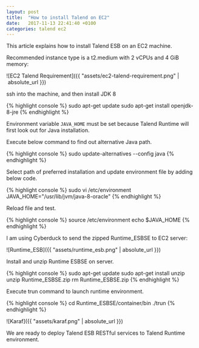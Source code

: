 ```yaml
---
layout: post
title:  "How to install Talend on EC2"
date:   2017-11-13 22:41:40 +0100
categories: talend ec2
---
```

This article explains how to install Talend ESB on an EC2 machine.

Recommended instance type is a t2.medium with 2 vCPUs and 4 GiB memory:

![EC2 Talend Requirement]({{ "assets/ec2-talend-requirement.png" | absolute_url }})

ssh into the machine, and then install JDK 8

{% highlight console %}
sudo apt-get update
sudo apt-get install openjdk-8-jre
{% endhighlight %}

Environment variable `JAVA_HOME` must be set because Talend Runtime will first look out for Java installation.

Execute below command to find out alternative Java path.

{% highlight console %}
sudo update-alternatives --config java
{% endhighlight %}

Select path of preferred installation and update environment file by adding below code.

{% highlight console %}
sudo vi /etc/environment
JAVA_HOME="/usr/lib/jvm/java-8-oracle"
{% endhighlight %}

Reload file and test.

{% highlight console %}
source /etc/environment
echo $JAVA_HOME
{% endhighlight %}

I am using Cyberduck to send the zipped Runtime_ESBSE to EC2 server:

![Runtime_ESB]({{ "assets/runtime_esb.png" | absolute_url }})

Install and unzip Runtime ESBSE on server.

{% highlight console %}
sudo apt-get update
sudo apt-get install unzip
unzip Runtime_ESBSE.zip
rm Runtime_ESBSE.zip
{% endhighlight %}

Execute trun command to launch runtime environment. 

{% highlight console %}
cd Runtime_ESBSE/container/bin
./trun
{% endhighlight %}

![Karaf]({{ "assets/karaf.png" | absolute_url }})

We are ready to deploy Talend ESB RESTful services to Talend Runtime environment.
